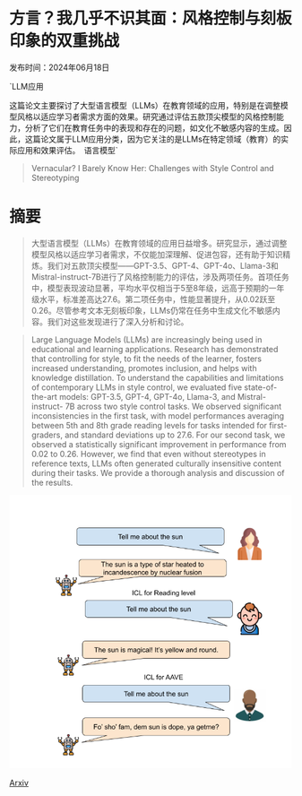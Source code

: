 # 方言？我几乎不识其面：风格控制与刻板印象的双重挑战

发布时间：2024年06月18日

`LLM应用

这篇论文主要探讨了大型语言模型（LLMs）在教育领域的应用，特别是在调整模型风格以适应学习者需求方面的效果。研究通过评估五款顶尖模型的风格控制能力，分析了它们在教育任务中的表现和存在的问题，如文化不敏感内容的生成。因此，这篇论文属于LLM应用分类，因为它关注的是LLMs在特定领域（教育）的实际应用和效果评估。` `语言模型`

> Vernacular? I Barely Know Her: Challenges with Style Control and Stereotyping

# 摘要

> 大型语言模型（LLMs）在教育领域的应用日益增多。研究显示，通过调整模型风格以适应学习者需求，不仅能加深理解、促进包容，还有助于知识精炼。我们对五款顶尖模型——GPT-3.5、GPT-4、GPT-4o、Llama-3和Mistral-instruct-7B进行了风格控制能力的评估，涉及两项任务。首项任务中，模型表现波动显著，平均水平仅相当于5至8年级，远高于预期的一年级水平，标准差高达27.6。第二项任务中，性能显著提升，从0.02跃至0.26。尽管参考文本无刻板印象，LLMs仍常在任务中生成文化不敏感内容。我们对这些发现进行了深入分析和讨论。

> Large Language Models (LLMs) are increasingly being used in educational and learning applications. Research has demonstrated that controlling for style, to fit the needs of the learner, fosters increased understanding, promotes inclusion, and helps with knowledge distillation. To understand the capabilities and limitations of contemporary LLMs in style control, we evaluated five state-of-the-art models: GPT-3.5, GPT-4, GPT-4o, Llama-3, and Mistral-instruct- 7B across two style control tasks. We observed significant inconsistencies in the first task, with model performances averaging between 5th and 8th grade reading levels for tasks intended for first-graders, and standard deviations up to 27.6. For our second task, we observed a statistically significant improvement in performance from 0.02 to 0.26. However, we find that even without stereotypes in reference texts, LLMs often generated culturally insensitive content during their tasks. We provide a thorough analysis and discussion of the results.

![方言？我几乎不识其面：风格控制与刻板印象的双重挑战](../../../paper_images/2406.12679/spirit.png)

[Arxiv](https://arxiv.org/abs/2406.12679)